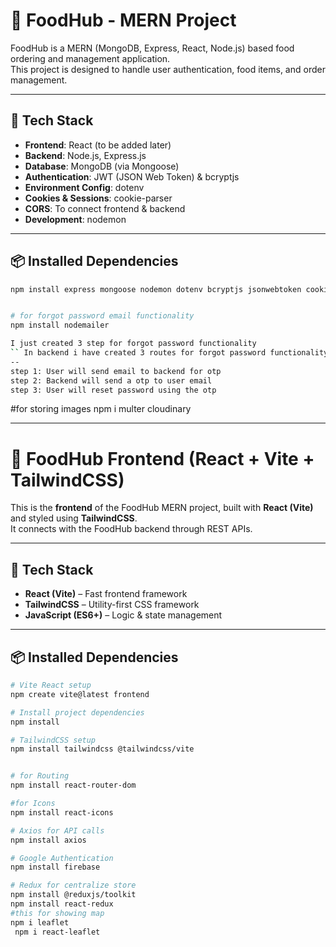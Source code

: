 # 🍴 FoodHub - MERN Project

FoodHub is a MERN (MongoDB, Express, React, Node.js) based food ordering and management application.  
This project is designed to handle user authentication, food items, and order management.

---

## 🚀 Tech Stack
- **Frontend**: React (to be added later)
- **Backend**: Node.js, Express.js
- **Database**: MongoDB (via Mongoose)
- **Authentication**: JWT (JSON Web Token) & bcryptjs
- **Environment Config**: dotenv
- **Cookies & Sessions**: cookie-parser
- **CORS**: To connect frontend & backend
- **Development**: nodemon

---

## 📦 Installed Dependencies
```bash
npm install express mongoose nodemon dotenv bcryptjs jsonwebtoken cookie-parser cors


# for forgot password email functionality
npm install nodemailer 

I just created 3 step for forgot password functionality
`` In backend i have created 3 routes for forgot password functionality
-- 
step 1: User will send email to backend for otp
step 2: Backend will send a otp to user email
step 3: User will reset password using the otp

```

#for storing images
 npm i multer cloudinary

----------------------------------------------------------------------------------------------------------------------------------------------------------------------------------------------------------------------------------------------------------------------------------------------------------------------------------------------------------------------------------

# 🎨 FoodHub Frontend (React + Vite + TailwindCSS)

This is the **frontend** of the FoodHub MERN project, built with **React (Vite)** and styled using **TailwindCSS**.  
It connects with the FoodHub backend through REST APIs.

---

## 🚀 Tech Stack
- **React (Vite)** – Fast frontend framework
- **TailwindCSS** – Utility-first CSS framework
- **JavaScript (ES6+)** – Logic & state management

---

## 📦 Installed Dependencies
```bash
# Vite React setup
npm create vite@latest frontend

# Install project dependencies
npm install

# TailwindCSS setup
npm install tailwindcss @tailwindcss/vite


# for Routing 
npm install react-router-dom

#for Icons 
npm install react-icons

# Axios for API calls
npm install axios

# Google Authentication 
npm install firebase

# Redux for centralize store
npm install @reduxjs/toolkit
npm install react-redux
#this for showing map
npm i leaflet
 npm i react-leaflet